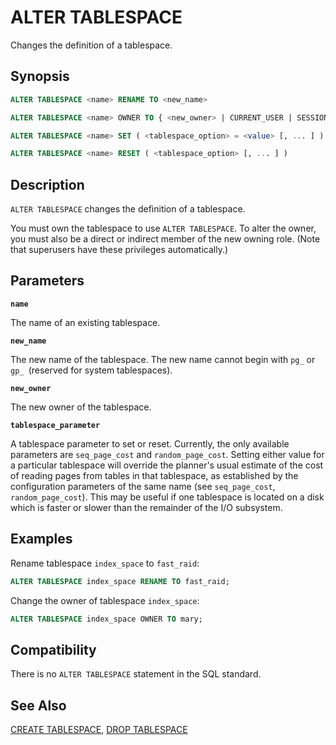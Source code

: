 # ALTER TABLESPACE

Changes the definition of a tablespace.

## Synopsis

```sql
ALTER TABLESPACE <name> RENAME TO <new_name>

ALTER TABLESPACE <name> OWNER TO { <new_owner> | CURRENT_USER | SESSION_USER }

ALTER TABLESPACE <name> SET ( <tablespace_option> = <value> [, ... ] )

ALTER TABLESPACE <name> RESET ( <tablespace_option> [, ... ] )
```

## Description

`ALTER TABLESPACE` changes the definition of a tablespace.

You must own the tablespace to use `ALTER TABLESPACE`. To alter the owner, you must also be a direct or indirect member of the new owning role. (Note that superusers have these privileges automatically.)

## Parameters

**`name`**

The name of an existing tablespace.

**`new_name`**

The new name of the tablespace. The new name cannot begin with `pg_` or `gp_ `(reserved for system tablespaces).

**`new_owner`**

The new owner of the tablespace.

**`tablespace_parameter`**

A tablespace parameter to set or reset. Currently, the only available parameters are `seq_page_cost` and `random_page_cost`. Setting either value for a particular tablespace will override the planner's usual estimate of the cost of reading pages from tables in that tablespace, as established by the configuration parameters of the same name (see `seq_page_cost`, `random_page_cost`). This may be useful if one tablespace is located on a disk which is faster or slower than the remainder of the I/O subsystem.

## Examples

Rename tablespace `index_space` to `fast_raid`:

```sql
ALTER TABLESPACE index_space RENAME TO fast_raid;
```

Change the owner of tablespace `index_space`:

```sql
ALTER TABLESPACE index_space OWNER TO mary;
```

## Compatibility

There is no `ALTER TABLESPACE` statement in the SQL standard.

## See Also

[CREATE TABLESPACE](/docs/sql-statements/sql-stmt-create-tablespace.md), [DROP TABLESPACE](/docs/sql-statements/sql-stmt-drop-tablespace.md)




